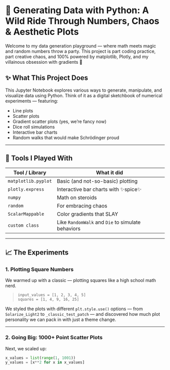 # 🎲 Generating Data with Python: A Wild Ride Through Numbers, Chaos & Aesthetic Plots

Welcome to my data generation playground — where math meets magic and random numbers throw a party. This project is part coding practice, part creative chaos, and 100% powered by matplotlib, Plotly, and my villainous obsession with gradients 💅

## ✨ What This Project Does

This Jupyter Notebook explores various ways to generate, manipulate, and visualize data using Python. Think of it as a digital sketchbook of numerical experiments — featuring:
- Line plots
- Scatter plots
- Gradient scatter plots (yes, we’re fancy now)
- Dice roll simulations
- Interactive bar charts
- Random walks that would make Schrödinger proud

---

## 🧪 Tools I Played With

| Tool / Library      | What it did                              |
|---------------------|-------------------------------------------|
| `matplotlib.pyplot` | Basic (and not-so-basic) plotting         |
| `plotly.express`    | Interactive bar charts with ✨spice✨       |
| `numpy`             | Math on steroids                          |
| `random`            | For embracing chaos                       |
| `ScalarMappable`    | Color gradients that SLAY                 |
| `custom class`      | Like `RandomWalk` and `Die` to simulate behaviors |

---

## 📈 The Experiments

### 1. **Plotting Square Numbers**
We warmed up with a classic — plotting squares like a high school math nerd.  
> `input_values = [1, 2, 3, 4, 5]`  
> `squares = [1, 4, 9, 16, 25]`

We styled the plots with different `plt.style.use()` options — from `Solarize_Light2` to `_classic_test_patch` — and discovered how much plot personality we can pack in with just a theme change.

---

### 2. **Going Big: 1000+ Point Scatter Plots**
Next, we scaled up:  
```python
x_values = list(range(1, 1001))
y_values = [x**2 for x in x_values]
```
